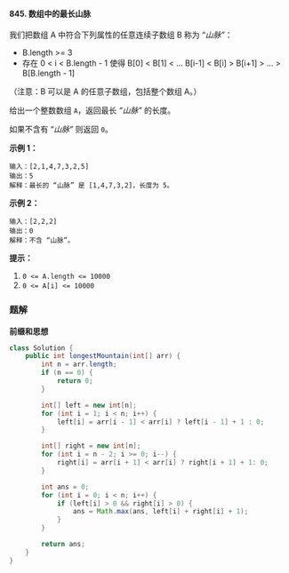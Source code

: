 #### 845. 数组中的最长山脉

我们把数组 A 中符合下列属性的任意连续子数组 B 称为 “*山脉”*：

* B.length >= 3
* 存在 0 < i < B.length - 1 使得 B[0] < B[1] < ... B[i-1] < B[i] > B[i+1] > ... > B[B.length - 1]

（注意：B 可以是 A 的任意子数组，包括整个数组 A。）

给出一个整数数组 `A`，返回最长 *“山脉”* 的长度。

如果不含有 “*山脉”* 则返回 `0`。

**示例 1：**

```shell
输入：[2,1,4,7,3,2,5]
输出：5
解释：最长的 “山脉” 是 [1,4,7,3,2]，长度为 5。
```

**示例 2：**

```shell
输入：[2,2,2]
输出：0
解释：不含 “山脉”。
```

**提示：**

1. `0 <= A.length <= 10000`
2. `0 <= A[i] <= 10000`

### 题解

**前缀和思想**

```java
class Solution {
    public int longestMountain(int[] arr) {
        int n = arr.length;
        if (n == 0) {
            return 0;
        }

        int[] left = new int[n];
        for (int i = 1; i < n; i++) {
            left[i] = arr[i - 1] < arr[i] ? left[i - 1] + 1 : 0;
        }

        int[] right = new int[n];
        for (int i = n - 2; i >= 0; i--) {
            right[i] = arr[i + 1] < arr[i] ? right[i + 1] + 1: 0;
        }

        int ans = 0;
        for (int i = 0; i < n; i++) {
            if (left[i] > 0 && right[i] > 0) {
                ans = Math.max(ans, left[i] + right[i] + 1);
            }
        }

        return ans;
    }
}
```

